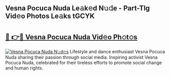 ## Vesna Pocuca Nuda Le𝚊k𝚎d N𝚞𝚍e - Part-TIg Vid𝚎o Photos Le𝚊ks tGCYK

# <h2><a href="http://fbd9pu1.evod.top/?m=Vesna+Pocuca+Nuda">🔗 👉🔴 Vesna Pocuca Nuda Vid𝚎o Ph𝚘t𝚘s</a></h2>

[![Vesna Pocuca Nuda N𝚞d𝚎s](https://i.imgur.com/8V9OHl7.gif)](http://fbd9pu1.evod.top/?m=Vesna+Pocuca+Nuda)
Lifestyle and dance enthusiast Vesna Pocuca Nuda sharing their passion through social media. Inspiring activist Vesna Pocuca Nuda, celebrated for their tireless efforts to promote social change and human rights. 
